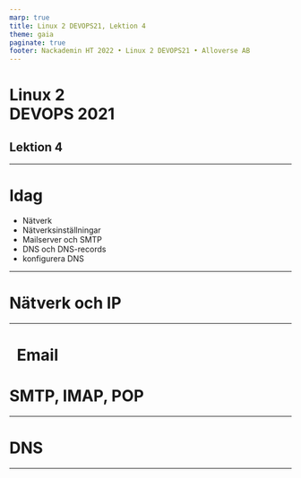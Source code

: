 ```yaml
---
marp: true
title: Linux 2 DEVOPS21, Lektion 4
theme: gaia
paginate: true
footer: Nackademin HT 2022 • Linux 2 DEVOPS21 • Alloverse AB
---
```

<!-- _class: - gaia -->

# <!--fit--> Linux 2 <br> DEVOPS 2021 
## Lektion 4

---

# Idag

* Nätverk
* Nätverksinställningar
* Mailserver och SMTP
* DNS och DNS-records
* konfigurera DNS

---
<!-- _class: - invert - lead -->

# <!--fit--> Nätverk och IP

---
<!-- _class: - invert - lead -->

# <!--fit--> &nbsp;&nbsp;Email&nbsp;&nbsp;
# <!--fit--> SMTP, IMAP, POP

---

<!-- _class: - invert - lead -->

# <!--fit--> DNS

---
